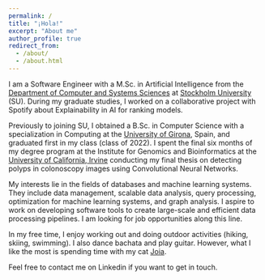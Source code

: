 ```yaml
---
permalink: /
title: "¡Hola!"
excerpt: "About me"
author_profile: true
redirect_from: 
  - /about/
  - /about.html
---
```


I am a Software Engineer with a M.Sc. in Artificial Intelligence from the [Department of Computer and Systems Sciences](https://www.su.se/department-of-computer-and-systems-sciences/) at [Stockholm University](https://www.su.se/cmlink/stockholm-university) (SU). During my graduate studies, I worked on a collaborative project with Spotify about Explainability in AI for ranking models.
 
Previously to joining SU, I obtained a B.Sc. in Computer Science with a specialization in Computing at the [University of Girona](https://www.udg.edu/en/), Spain, and graduated first in my class (class of 2022). I spent the final six months of my degree program at the Institute for Genomics and Bioinformatics at the [University of California, Irvine](https://uci.edu/) conducting my final thesis on detecting polyps in colonoscopy images using Convolutional Neural Networks. 

My interests lie in the fields of databases and machine learning systems. They include data management, scalable data analysis, query processing, optimization for machine learning systems, and graph analysis. I aspire to work on developing software tools to create large-scale and efficient data processing pipelines. I am looking for job opportunities along this line.

In my free time, I enjoy working out and doing outdoor activities (hiking, skiing, swimming). I also dance bachata and play guitar. However, what I like the most is spending time with my cat [Joia](https://lauragalera.github.io/personal/joia).  

Feel free to contact me on Linkedin if you want to get in touch.
